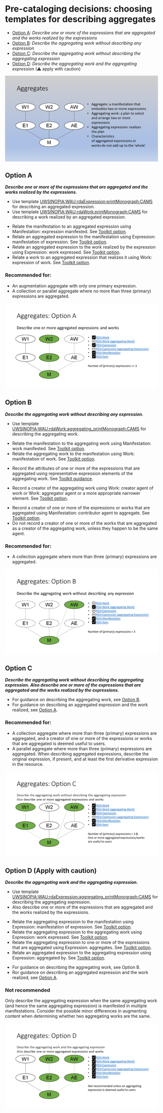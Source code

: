# Pre-cataloging decisions: choosing templates for describing aggregates

- [Option A](#option-a): *Describe one or more of the expressions that are aggregated and the works realized by the expressions*
- [Option B](#option-b): *Describe the aggregating work without describing any expression*
- [Option C](#option-c): *Describe the aggregating work without describing the aggregating expression*
- [Option D](#option-d-apply-with-caution): *Describe the aggregating work and the aggregating expression* (&#x26a0; apply with caution)

![A representation of aggregating and aggregated works](../images/overview.PNG)

## Option A 
***Describe one or more of the expressions that are aggregated and the works realized by the expressions.***
- Use template [UWSINOPIA:WAU:rdaExpression:printMonograph:CAMS](https://uwlib-cams.github.io/sinopia_maps/html/UWSINOPIA_WAU_rdaExpression_printMonograph_CAMS.html) for describing an aggregated expression. 
- Use template [UWSINOPIA:WAU:rdaWork:printMonograph:CAMS](https://uwlib-cams.github.io/sinopia_maps/html/UWSINOPIA_WAU_rdaWork_printMonograph_CAMS.html) for describing a work realized by an aggregated expression. 
+ Relate the manifestation to an aggregated expression using Manifestation: expression manifested. See [Toolkit option](https://access.rdatoolkit.org/en-US_ala-cf0b18a4-5a55-3358-94b0-2d4fb5449314/div_txc_vr1_ffb). 
+ Relate an aggregated expression to the manifestation using Expression: manifestation of expression. See [Toolkit option](https://access.rdatoolkit.org/en-US_ala-f2747cbc-74d2-3131-a94b-e30effad9d09/div_wb5_l2h_lhb). 
+ Relate an aggregated expression to the work realized by the expression using Expression: work expressed. See [Toolkit option](https://access.rdatoolkit.org/en-US_ala-f2747cbc-74d2-3131-a94b-e30effad9d09/div_tdm_wdh_lhb). 
+ Relate a work to an aggregated expression that realizes it using Work: expression of work. See [Toolkit option](https://access.rdatoolkit.org/en-US_ala-4d4d3f5b-8d94-3ee5-89d8-241a98366db4/div_msj_sfh_lhb). 
### Recommended for: 
- An augmentation aggregate with only one primary expression. 
- A collection or parallel aggregate where no more than three (primary) expressions are aggregated. 

![A representation of an aggregated work and expression, and an aggregate manifestation](../images/option_a.PNG)

## Option B 
***Describe the aggregating work without describing any expression.***
- Use template [UWSINOPIA:WAU:rdaWork:aggregating_printMonograph:CAMS](https://uwlib-cams.github.io/sinopia_maps/html/UWSINOPIA_WAU_rdaWork_aggregating_printMonograph_CAMS.html) for describing the aggregating work. 
+ Relate the manifestation to the aggregating work using Manifestation: work manifested. See [Toolkit option](https://access.rdatoolkit.org/en-US_ala-cf0b18a4-5a55-3358-94b0-2d4fb5449314/div_gml_qm4_j3b).
+ Relate the aggregating work to the manifestation using Work: manifestation of work. See [Toolkit option](https://access.rdatoolkit.org/en-US_ala-4d4d3f5b-8d94-3ee5-89d8-241a98366db4/div_vfh_zfh_lhb).
- Record the attributes of one or more of the expressions that are aggregated using representative expression elements of the aggregating work. See [Toolkit guidance](https://access.rdatoolkit.org/en-US_ala-4d4d3f5b-8d94-3ee5-89d8-241a98366db4/div_dv4_rvn_2fb). 
<!-- - Collocate aggregating works that belong in the same work group using Work: authorized access point for work group or Work: identifier for work group. See [Toolkit guidance](https://access.rdatoolkit.org/en-US_ala-4d4d3f5b-8d94-3ee5-89d8-241a98366db4/section_y4p_p24_2fb). -->
+ Record a creator of the aggregating work using Work: creator agent of work or Work: aggregator agent or a more appropriate narrower element. See [Toolkit option](https://access.rdatoolkit.org/en-US_ala-4d4d3f5b-8d94-3ee5-89d8-241a98366db4/div_dv4_rvn_2fb). 
- Record a creator of one or more of the expressions or works that are aggregated using Manifestation: contributor agent to aggregate. See [Toolkit option](https://access.rdatoolkit.org/en-US_ala-cf0b18a4-5a55-3358-94b0-2d4fb5449314/div_pd1_wr1_ffb). 
- Do not record a creator of one or more of the works that are aggregated as a creator of the aggregating work, unless they happen to be the same agent. 
### Recommended for: 
- A collection aggregate where more than three (primary) expressions are aggregated. 

![A representation of the relationship between an aggregating work and an aggretate manifestation](../images/option_b.PNG)

## Option C 
***Describe the aggregating work without describing the aggregating expression. Also describe one or more of the expressions that are aggregated and the works realized by the expressions.***
- For guidance on describing the aggregating work, see [Option B](#option-b). 
- For guidance on describing an aggregated expression and the work realized, see [Option A](#option-a). 
### Recommended for: 
- A collection aggregate where more than three (primary) expressions are aggregated, and a creator of one or more of the expressions or works that are aggregated is deemed useful to users. 
- A parallel aggregate where more than three (primary) expressions are aggregated. When describing aggregated expressions, describe the original expression, if present, and at least the first derivative expression in the resource. 

![A representation of relationships between an aggregating work and one or more aggregated works and expressions](../images/option_c.PNG)

## Option D (Apply with caution) 
***Describe the aggregating work and the aggregating expression.***
- Use template [UWSINOPIA:WAU:rdaExpression:aggregating_printMonograph:CAMS](https://uwlib-cams.github.io/sinopia_maps/html/UWSINOPIA_WAU_rdaExpression_aggregating_printMonograph_CAMS.html) for describing the aggregating expression. 
- Also describe one or more of the expressions that are aggregated and the works realized by the expressions. 
+ Relate the aggregating expression to the manifestation using Expression: manifestation of expression. See [Toolkit option](https://access.rdatoolkit.org/en-US_ala-f2747cbc-74d2-3131-a94b-e30effad9d09/div_wb5_l2h_lhb). 
+ Relate the aggregating expression to the aggregating work using Expression: work expressed. See [Toolkit option](https://access.rdatoolkit.org/en-US_ala-f2747cbc-74d2-3131-a94b-e30effad9d09/div_tdm_wdh_lhb). 
+ Relate the aggregating expression to one or more of the expressions that are aggregated using Expression: aggregates. See [Toolkit option](https://access.rdatoolkit.org/en-US_ala-f2747cbc-74d2-3131-a94b-e30effad9d09/div_uwg_5tt_2fb). 
+ Relate an aggregated expression to the aggregating expression using Expression: aggregated by. See [Toolkit option](https://access.rdatoolkit.org/en-US_ala-f2747cbc-74d2-3131-a94b-e30effad9d09/div_q5k_5vt_2fb).
- For guidance on describing the aggregating work, see Option B. 
- Ror guidance on describing an aggregated expression and the work realized, see [Option A](#option-a). 
### Not recommended
Only describe the aggregating expression when the same aggregating work (and hence the same aggregating expression) is manifested in multiple manifestations. Consider the possible minor differences in augmenting content when determining whether two aggregating works are the same. 

![A representation of an aggregating work and expression, an aggregated work and expression, and an aggregate manifestation](../images/option_d.PNG)
